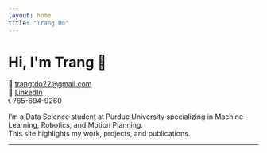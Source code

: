 ```yaml
---
layout: home
title: "Trang Do"
---
```


# Hi, I'm Trang 👋

📧 [trangtdo22@gmail.com](mailto:trangtdo22@gmail.com)  
🔗 [LinkedIn](https://linkedin.com/in/trang-td)  
📞 765-694-9260  

I’m a Data Science student at Purdue University specializing in Machine Learning, Robotics, and Motion Planning.  
This site highlights my work, projects, and publications.

---

